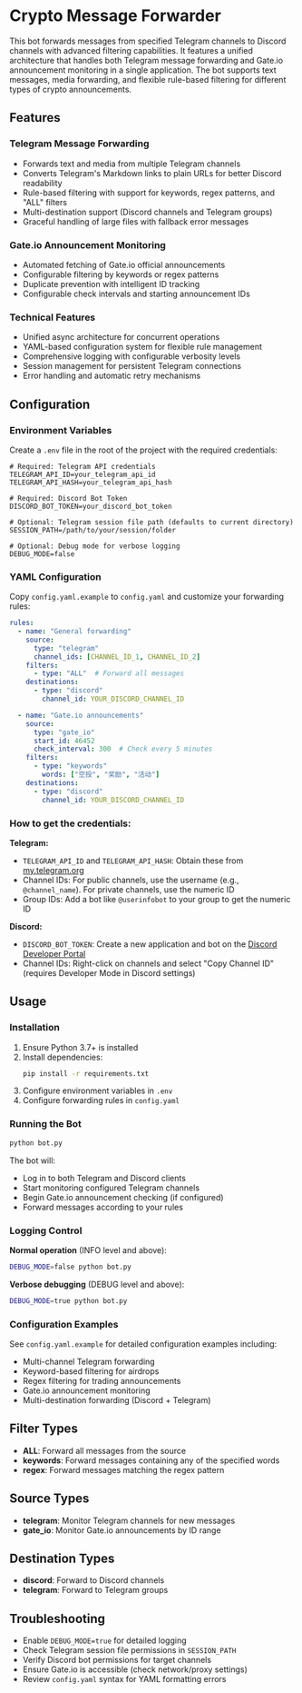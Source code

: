 # Crypto Message Forwarder

This bot forwards messages from specified Telegram channels to Discord channels with advanced filtering capabilities. It features a unified architecture that handles both Telegram message forwarding and Gate.io announcement monitoring in a single application. The bot supports text messages, media forwarding, and flexible rule-based filtering for different types of crypto announcements.

## Features

### Telegram Message Forwarding
- Forwards text and media from multiple Telegram channels
- Converts Telegram's Markdown links to plain URLs for better Discord readability
- Rule-based filtering with support for keywords, regex patterns, and "ALL" filters
- Multi-destination support (Discord channels and Telegram groups)
- Graceful handling of large files with fallback error messages

### Gate.io Announcement Monitoring
- Automated fetching of Gate.io official announcements
- Configurable filtering by keywords or regex patterns
- Duplicate prevention with intelligent ID tracking
- Configurable check intervals and starting announcement IDs

### Technical Features
- Unified async architecture for concurrent operations
- YAML-based configuration system for flexible rule management
- Comprehensive logging with configurable verbosity levels
- Session management for persistent Telegram connections
- Error handling and automatic retry mechanisms


## Configuration

### Environment Variables
Create a `.env` file in the root of the project with the required credentials:

```env
# Required: Telegram API credentials
TELEGRAM_API_ID=your_telegram_api_id
TELEGRAM_API_HASH=your_telegram_api_hash

# Required: Discord Bot Token
DISCORD_BOT_TOKEN=your_discord_bot_token

# Optional: Telegram session file path (defaults to current directory)
SESSION_PATH=/path/to/your/session/folder

# Optional: Debug mode for verbose logging
DEBUG_MODE=false
```

### YAML Configuration
Copy `config.yaml.example` to `config.yaml` and customize your forwarding rules:

```yaml
rules:
  - name: "General forwarding"
    source:
      type: "telegram"
      channel_ids: [CHANNEL_ID_1, CHANNEL_ID_2]
    filters:
      - type: "ALL"  # Forward all messages
    destinations:
      - type: "discord"
        channel_id: YOUR_DISCORD_CHANNEL_ID

  - name: "Gate.io announcements"
    source:
      type: "gate_io"
      start_id: 46452
      check_interval: 300  # Check every 5 minutes
    filters:
      - type: "keywords"
        words: ["空投", "奖励", "活动"]
    destinations:
      - type: "discord"
        channel_id: YOUR_DISCORD_CHANNEL_ID
```

### How to get the credentials:

**Telegram:**
- `TELEGRAM_API_ID` and `TELEGRAM_API_HASH`: Obtain these from [my.telegram.org](https://my.telegram.org)
- Channel IDs: For public channels, use the username (e.g., `@channel_name`). For private channels, use the numeric ID
- Group IDs: Add a bot like `@userinfobot` to your group to get the numeric ID

**Discord:**
- `DISCORD_BOT_TOKEN`: Create a new application and bot on the [Discord Developer Portal](https://discord.com/developers/applications)
- Channel IDs: Right-click on channels and select "Copy Channel ID" (requires Developer Mode in Discord settings)

## Usage

### Installation
1. Ensure Python 3.7+ is installed
2. Install dependencies:
   ```bash
   pip install -r requirements.txt
   ```
3. Configure environment variables in `.env`
4. Configure forwarding rules in `config.yaml`

### Running the Bot
```bash
python bot.py
```

The bot will:
- Log in to both Telegram and Discord clients
- Start monitoring configured Telegram channels
- Begin Gate.io announcement checking (if configured)
- Forward messages according to your rules

### Logging Control
**Normal operation** (INFO level and above):
```bash
DEBUG_MODE=false python bot.py
```

**Verbose debugging** (DEBUG level and above):
```bash
DEBUG_MODE=true python bot.py
```

### Configuration Examples

See `config.yaml.example` for detailed configuration examples including:
- Multi-channel Telegram forwarding
- Keyword-based filtering for airdrops
- Regex filtering for trading announcements
- Gate.io announcement monitoring
- Multi-destination forwarding (Discord + Telegram)

## Filter Types

- **ALL**: Forward all messages from the source
- **keywords**: Forward messages containing any of the specified words
- **regex**: Forward messages matching the regex pattern

## Source Types

- **telegram**: Monitor Telegram channels for new messages
- **gate_io**: Monitor Gate.io announcements by ID range

## Destination Types

- **discord**: Forward to Discord channels
- **telegram**: Forward to Telegram groups

## Troubleshooting

- Enable `DEBUG_MODE=true` for detailed logging
- Check Telegram session file permissions in `SESSION_PATH`
- Verify Discord bot permissions for target channels
- Ensure Gate.io is accessible (check network/proxy settings)
- Review `config.yaml` syntax for YAML formatting errors